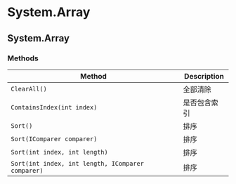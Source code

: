 # System.Array

## System.Array

### Methods

| Method                                            | Description  |
| ------------------------------------------------- | ------------ |
| `ClearAll()`                                      | 全部清除     |
| `ContainsIndex(int index)`                        | 是否包含索引 |
| `Sort()`                                          | 排序         |
| `Sort(IComparer comparer)`                        | 排序         |
| `Sort(int index, int length)`                     | 排序         |
| `Sort(int index, int length, IComparer comparer)` | 排序         |
